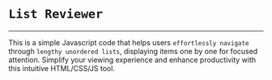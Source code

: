 # `List Reviewer`

___
This is a simple Javascript code that helps users `effortlessly navigate` through `lengthy unordered lists`, displaying items one by one for focused attention. Simplify your viewing experience and enhance productivity with this intuitive HTML/CSS/JS tool.
